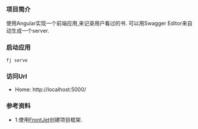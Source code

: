 ### 项目简介
使用Angular实现一个前端应用,来记录用户看过的书.
可以用Swagger Editor来自动生成一个server.

### 启动应用
`fj serve`

### 访问Url
* Home: http://localhost:5000/

### 参考资料
* 1.使用[FrontJet](https://github.com/ng-nice/code-front-jet)创建项目框架.

